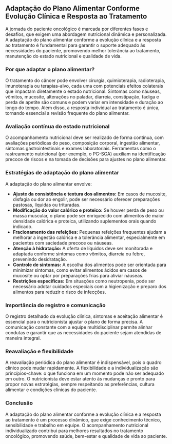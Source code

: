 
## Adaptação do Plano Alimentar Conforme Evolução Clínica e Resposta ao Tratamento

A jornada do paciente oncológico é marcada por diferentes fases e desafios, que exigem uma abordagem nutricional dinâmica e personalizada. A adaptação do plano alimentar conforme a evolução clínica e a resposta ao tratamento é fundamental para garantir o suporte adequado às necessidades do paciente, promovendo melhor tolerância ao tratamento, manutenção do estado nutricional e qualidade de vida.

### Por que adaptar o plano alimentar?

O tratamento do câncer pode envolver cirurgia, quimioterapia, radioterapia, imunoterapia ou terapias-alvo, cada uma com potenciais efeitos colaterais que impactam diretamente o estado nutricional. Sintomas como náuseas, vômitos, mucosite, alterações no paladar, diarreia, constipação, fadiga e perda de apetite são comuns e podem variar em intensidade e duração ao longo do tempo. Além disso, a resposta individual ao tratamento é única, tornando essencial a revisão frequente do plano alimentar.

### Avaliação contínua do estado nutricional

O acompanhamento nutricional deve ser realizado de forma contínua, com avaliações periódicas do peso, composição corporal, ingestão alimentar, sintomas gastrointestinais e exames laboratoriais. Ferramentas como o rastreamento nutricional (por exemplo, o PG-SGA) auxiliam na identificação precoce de riscos e na tomada de decisões para ajustes no plano alimentar.

### Estratégias de adaptação do plano alimentar

A adaptação do plano alimentar envolve:

- **Ajuste da consistência e textura dos alimentos:** Em casos de mucosite, disfagia ou dor ao engolir, pode ser necessário oferecer preparações pastosas, líquidas ou trituradas.
- **Modificação do valor calórico e proteico:** Se houver perda de peso ou massa muscular, o plano pode ser enriquecido com alimentos de maior densidade calórica e proteica, utilizando suplementos orais quando indicado.
- **Fracionamento das refeições:** Pequenas refeições frequentes ajudam a melhorar a ingestão calórica e a tolerância alimentar, especialmente em pacientes com saciedade precoce ou náuseas.
- **Atenção à hidratação:** A oferta de líquidos deve ser monitorada e adaptada conforme sintomas como vômitos, diarreia ou febre, prevenindo desidratação.
- **Controle de sintomas:** A escolha dos alimentos pode ser orientada para minimizar sintomas, como evitar alimentos ácidos em casos de mucosite ou optar por preparações frias para aliviar náuseas.
- **Restrições específicas:** Em situações como neutropenia, pode ser necessário adotar cuidados especiais com a higienização e preparo dos alimentos para reduzir o risco de infecções.

### Importância do registro e comunicação

O registro detalhado da evolução clínica, sintomas e aceitação alimentar é essencial para o nutricionista ajustar o plano de forma precisa. A comunicação constante com a equipe multidisciplinar permite alinhar condutas e garantir que as necessidades do paciente sejam atendidas de maneira integral.

### Reavaliação e flexibilidade

A reavaliação periódica do plano alimentar é indispensável, pois o quadro clínico pode mudar rapidamente. A flexibilidade e a individualização são princípios-chave: o que funciona em um momento pode não ser adequado em outro. O nutricionista deve estar atento às mudanças e pronto para propor novas estratégias, sempre respeitando as preferências, cultura alimentar e condições clínicas do paciente.

### Conclusão

A adaptação do plano alimentar conforme a evolução clínica e a resposta ao tratamento é um processo dinâmico, que exige conhecimento técnico, sensibilidade e trabalho em equipe. O acompanhamento nutricional individualizado contribui para melhores resultados no tratamento oncológico, promovendo saúde, bem-estar e qualidade de vida ao paciente.
```
